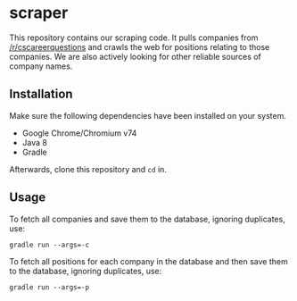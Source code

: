 # scraper

This repository contains our scraping code. 
It pulls companies from [/r/cscareerquestions](https://reddit.com/r/cscareerquestions) and crawls the web for positions 
relating to those companies. We are also actively looking for other reliable sources of company names. 

## Installation

Make sure the following dependencies have been installed on your system.

* Google Chrome/Chromium v74
* Java 8
* Gradle

Afterwards, clone this repository and `cd` in.

## Usage

To fetch all companies and save them to the database, ignoring duplicates, use:

`gradle run --args=-c`

To fetch all positions for each company in the database and then save them to the database, ignoring duplicates, use:

`gradle run --args=-p`
